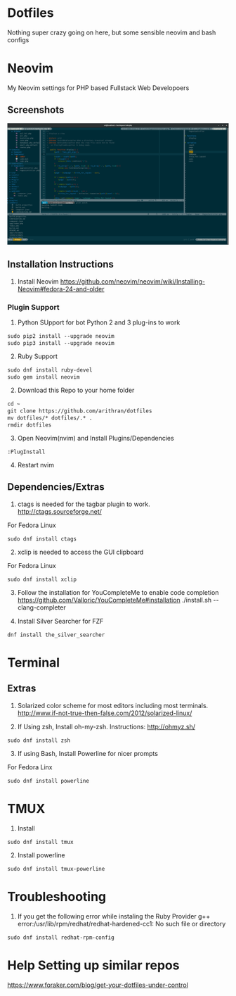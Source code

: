 # Dotfiles
Nothing super crazy going on here, but some sensible neovim and bash configs

# Neovim
My Neovim settings for PHP based Fullstack Web Developoers

## Screenshots
![alt tag](https://raw.githubusercontent.com/arithran/dotfiles/master/.config/nvim/Screenshots/neovim-setup.png)


## Installation Instructions
1) Install Neovim
https://github.com/neovim/neovim/wiki/Installing-Neovim#fedora-24-and-older

### Plugin Support
1. Python SUpport for bot Python 2 and 3 plug-ins to work
```
sudo pip2 install --upgrade neovim
sudo pip3 install --upgrade neovim
```

2. Ruby Support
```
sudo dnf install ruby-devel
sudo gem install neovim 

```

2) Download this Repo to your home folder
```
cd ~
git clone https://github.com/arithran/dotfiles
mv dotfiles/* dotfiles/.* .
rmdir dotfiles
```

3) Open Neovim(nvim) and Install Plugins/Dependencies 
```
:PlugInstall
```

4) Restart nvim

## Dependencies/Extras
1) ctags is needed for the tagbar plugin to work.
http://ctags.sourceforge.net/

For Fedora Linux
```
sudo dnf install ctags
```

2) xclip is needed to access the GUI clipboard

For Fedora Linux
```
sudo dnf install xclip
```

3) Follow the installation for YouCompleteMe to enable code completion
https://github.com/Valloric/YouCompleteMe#installation
./install.sh --clang-completer

4) Install Silver Searcher for FZF
```
dnf install the_silver_searcher
```
# Terminal

## Extras

1) Solarized color scheme for most editors including most terminals.
http://www.if-not-true-then-false.com/2012/solarized-linux/

2) If Using zsh, Install oh-my-zsh. Instructions: http://ohmyz.sh/
```
sudo dnf install zsh
```

3) If using Bash, Install Powerline for nicer prompts

For Fedora Linx
```
sudo dnf install powerline
```


# TMUX
1) Install
```
sudo dnf install tmux
```

2) Install powerline
```
sudo dnf install tmux-powerline
```

# Troubleshooting
1) If you get the following error while instaling the Ruby Provider
g++ error:/usr/lib/rpm/redhat/redhat-hardened-cc1: No such file or directory
```
sudo dnf install redhat-rpm-config
```

# Help Setting up similar repos
https://www.foraker.com/blog/get-your-dotfiles-under-control

